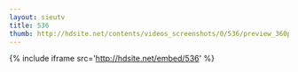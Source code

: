 ```yaml
---
layout: sieutv
title: 536
thumb: http://hdsite.net/contents/videos_screenshots/0/536/preview_360p.mp4.jpg
---
```

{% include iframe src='http://hdsite.net/embed/536' %}
 

